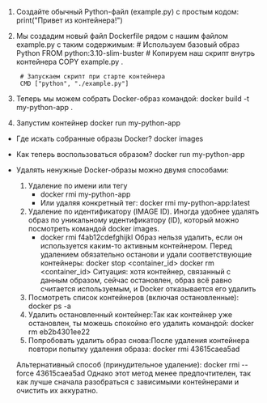 1. Создайте обычный Python-файл (example.py) с простым кодом: print("Привет из контейнера!")
2. Мы создадим новый файл Dockerfile рядом с нашим файлом example.py с таким содержимым:
        # Используем базовый образ Python
        FROM python:3.10-slim-buster
        # Копируем наш скрипт внутрь контейнера
        COPY example.py .

        # Запускаем скрипт при старте контейнера
        CMD ["python", "./example.py"]

3. Теперь мы можем собрать Docker-образ командой:
        docker build -t my-python-app .
4. Запустим контейнер
        docker run my-python-app

- Где искать собранные образы Docker?
        docker images
- Как теперь воспользоваться образом?
        docker run my-python-app
- Удалять ненужные Docker-образы можно двумя способами:
    1. Удаление по имени или тегу
        - docker rmi my-python-app
        - Или удаляя конкретный тег: docker rmi my-python-app:latest
    2. Удаление по идентификатору (IMAGE ID). Иногда удобнее удалять образ по уникальному идентификатору (ID), который можно посмотреть командой docker images.
        - docker rmi f4ab12cdefghijkl
    Образ нельзя удалить, если он используется каким-то активным контейнером. Перед удалением обязательно останови и удали соответствующие контейнеры:
        docker stop <container_id>
        docker rm <container_id>
    Ситуация:  хотя контейнер, связанный с данным образом, сейчас остановлен, образ всё равно считается используемым, и Docker отказывается его удалить
    1. Посмотреть список контейнеров (включая остановленные):
        docker ps -a
    2. Удалить остановленный контейнер:Так как контейнер уже остановлен, ты можешь спокойно его удалить командой:
        docker rm eb2b4301ee22
    3. Попробовать удалить образ снова:После удаления контейнера повтори попытку удаления образа:
        docker rmi 43615caea5ad

    Альтернативный способ (принудительное удаление):
        docker rmi --force 43615caea5ad
    Однако этот метод менее предпочтителен, так как лучше сначала разобраться с зависимыми контейнерами и очистить их аккуратно.    
